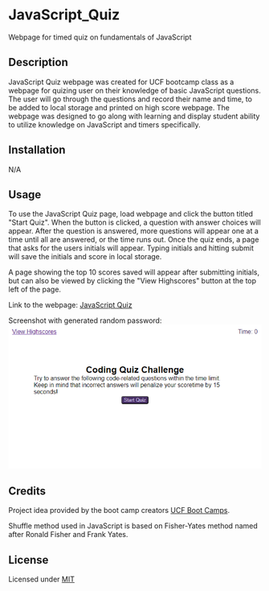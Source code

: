 # JavaScript_Quiz
Webpage for timed quiz on fundamentals of JavaScript


## Description

JavaScript Quiz webpage was created for UCF bootcamp class as a webpage for quizing user on their knowledge of basic JavaScript questions. The user will go through the questions and record their name and time, to be added to local storage and printed on high score webpage. The webpage was designed to go along with learning and display student ability to utilize knowledge on JavaScript and timers specifically.


## Installation

N/A


## Usage

To use the JavaScript Quiz page, load webpage and click the button titled "Start Quiz". When the button is clicked, a question with answer choices will appear. After the question is answered, more questions will appear one at a time until all are answered, or the time runs out. Once the quiz ends, a page that asks for the users initials will appear. Typing initials and hitting submit will save the initials and score in local storage.

A page showing the top 10 scores saved will appear after submitting initials, but can also be viewed by clicking the "View Highscores" button at the top left of the page.

Link to the webpage: [JavaScript Quiz](https://sienkc.github.io/JavaScript_Quiz/index.html)

Screenshot with generated random password:
![Screenshot of Start Page](assets/images/screenshot.png)

## Credits

Project idea provided by the boot camp creators [UCF Boot Camps](https://bootcamp.ce.ucf.edu/).

Shuffle method used in JavaScript is based on Fisher-Yates method named after Ronald Fisher and Frank Yates. 


## License

Licensed under [MIT](LICENSE)
